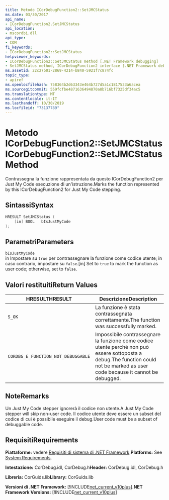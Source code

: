 ```yaml
---
title: Metodo ICorDebugFunction2::SetJMCStatus
ms.date: 03/30/2017
api_name:
- ICorDebugFunction2.SetJMCStatus
api_location:
- mscordbi.dll
api_type:
- COM
f1_keywords:
- ICorDebugFunction2::SetJMCStatus
helpviewer_keywords:
- ICorDebugFunction2::SetJMCStatus method [.NET Framework debugging]
- SetJMCStatus method, ICorDebugFunction2 interface [.NET Framework debugging]
ms.assetid: 22c27b01-2869-4214-b840-5921f7c874fc
topic_type:
- apiref
ms.openlocfilehash: 758364b2d63343e464b727d5a1c1817533a6acea
ms.sourcegitcommit: 559fcfbe4871636494870a8b716bf7325df34ac5
ms.translationtype: MT
ms.contentlocale: it-IT
ms.lasthandoff: 10/30/2019
ms.locfileid: "73137789"
---
```

# <a name="icordebugfunction2setjmcstatus-method"></a><span data-ttu-id="13df7-102">Metodo ICorDebugFunction2::SetJMCStatus</span><span class="sxs-lookup"><span data-stu-id="13df7-102">ICorDebugFunction2::SetJMCStatus Method</span></span>
<span data-ttu-id="13df7-103">Contrassegna la funzione rappresentata da questo ICorDebugFunction2 per Just My Code esecuzione di un'istruzione.</span><span class="sxs-lookup"><span data-stu-id="13df7-103">Marks the function represented by this ICorDebugFunction2 for Just My Code stepping.</span></span>  
  
## <a name="syntax"></a><span data-ttu-id="13df7-104">Sintassi</span><span class="sxs-lookup"><span data-stu-id="13df7-104">Syntax</span></span>  
  
```cpp  
HRESULT SetJMCStatus (  
    [in] BOOL   bIsJustMyCode  
);  
```  
  
## <a name="parameters"></a><span data-ttu-id="13df7-105">Parametri</span><span class="sxs-lookup"><span data-stu-id="13df7-105">Parameters</span></span>  
 `bIsJustMyCode`  
 <span data-ttu-id="13df7-106">in Impostare su `true` per contrassegnare la funzione come codice utente; in caso contrario, impostare su `false`.</span><span class="sxs-lookup"><span data-stu-id="13df7-106">[in] Set to `true` to mark the function as user code; otherwise, set to `false`.</span></span>  
  
## <a name="return-values"></a><span data-ttu-id="13df7-107">Valori restituiti</span><span class="sxs-lookup"><span data-stu-id="13df7-107">Return Values</span></span>  
  
|<span data-ttu-id="13df7-108">HRESULT</span><span class="sxs-lookup"><span data-stu-id="13df7-108">HRESULT</span></span>|<span data-ttu-id="13df7-109">Descrizione</span><span class="sxs-lookup"><span data-stu-id="13df7-109">Description</span></span>|  
|-------------|-----------------|  
|`S_OK`|<span data-ttu-id="13df7-110">La funzione è stata contrassegnata correttamente.</span><span class="sxs-lookup"><span data-stu-id="13df7-110">The function was successfully marked.</span></span>|  
|`CORDBG_E_FUNCTION_NOT_DEBUGGABLE`|<span data-ttu-id="13df7-111">Impossibile contrassegnare la funzione come codice utente perché non può essere sottoposta a debug.</span><span class="sxs-lookup"><span data-stu-id="13df7-111">The function could not be marked as user code because it cannot be debugged.</span></span>|  
  
## <a name="remarks"></a><span data-ttu-id="13df7-112">Note</span><span class="sxs-lookup"><span data-stu-id="13df7-112">Remarks</span></span>  
 <span data-ttu-id="13df7-113">Un Just My Code stepper ignorerà il codice non utente.</span><span class="sxs-lookup"><span data-stu-id="13df7-113">A Just My Code stepper will skip non-user code.</span></span> <span data-ttu-id="13df7-114">Il codice utente deve essere un subset del codice di cui è possibile eseguire il debug.</span><span class="sxs-lookup"><span data-stu-id="13df7-114">User code must be a subset of debuggable code.</span></span>  
  
## <a name="requirements"></a><span data-ttu-id="13df7-115">Requisiti</span><span class="sxs-lookup"><span data-stu-id="13df7-115">Requirements</span></span>  
 <span data-ttu-id="13df7-116">**Piattaforme:** vedere [Requisiti di sistema di .NET Framework](../../../../docs/framework/get-started/system-requirements.md).</span><span class="sxs-lookup"><span data-stu-id="13df7-116">**Platforms:** See [System Requirements](../../../../docs/framework/get-started/system-requirements.md).</span></span>  
  
 <span data-ttu-id="13df7-117">**Intestazione:** CorDebug.idl, CorDebug.h</span><span class="sxs-lookup"><span data-stu-id="13df7-117">**Header:** CorDebug.idl, CorDebug.h</span></span>  
  
 <span data-ttu-id="13df7-118">**Libreria:** CorGuids.lib</span><span class="sxs-lookup"><span data-stu-id="13df7-118">**Library:** CorGuids.lib</span></span>  
  
 <span data-ttu-id="13df7-119">**Versioni di .NET Framework:** [!INCLUDE[net_current_v10plus](../../../../includes/net-current-v10plus-md.md)]</span><span class="sxs-lookup"><span data-stu-id="13df7-119">**.NET Framework Versions:** [!INCLUDE[net_current_v10plus](../../../../includes/net-current-v10plus-md.md)]</span></span>
